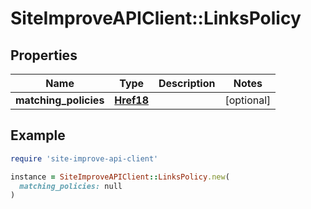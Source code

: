 # SiteImproveAPIClient::LinksPolicy

## Properties

| Name | Type | Description | Notes |
| ---- | ---- | ----------- | ----- |
| **matching_policies** | [**Href18**](Href18.md) |  | [optional] |

## Example

```ruby
require 'site-improve-api-client'

instance = SiteImproveAPIClient::LinksPolicy.new(
  matching_policies: null
)
```

